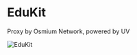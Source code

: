 # EduKit
Proxy by Osmium Network, powered by UV


![EduKit](https://socialify.git.ci/OsmiumNetwork/EduKit/image?description=1&forks=1&issues=1&language=1&name=1&owner=1&pulls=1&stargazers=1&theme=Light)
